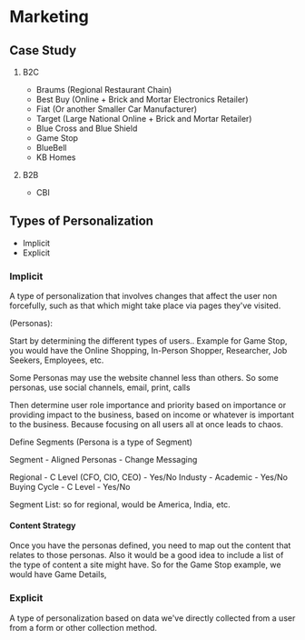 # Marketing

## Case Study

1. B2C
     - Braums (Regional Restaurant Chain)
     - Best Buy (Online + Brick and Mortar Electronics Retailer)
     - Fiat (Or another Smaller Car Manufacturer)
     - Target (Large National Online + Brick and Mortar Retailer)
     - Blue Cross and Blue Shield
     - Game Stop
     - BlueBell
     - KB Homes

2. B2B
     - CBI

## Types of Personalization

- Implicit
- Explicit

### Implicit

A type of personalization that involves changes that affect the user non forcefully, such as that which might take place via pages they've visited.

(Personas):

Start by determining the different types of users.. Example for Game Stop, you would have the Online Shopping, In-Person Shopper, Researcher, Job Seekers, Employees, etc.

Some Personas may use the website channel less than others.  So some personas, use social channels, email, print, calls

Then determine user role importance and priority based on importance or providing impact to the business, based on income or whatever is important to the business.  Because focusing on all users all at once leads to chaos.

Define Segments (Persona is a type of Segment)

Segment - Aligned Personas - Change Messaging

Regional - C Level (CFO, CIO, CEO) - Yes/No
Industy - Academic - Yes/No
Buying Cycle - C Level - Yes/No

Segment List: so for regional, would be America, India, etc.

#### Content Strategy

Once you have the personas defined, you need to map out the content that relates to those personas.  Also it would be a good idea to include a list of the type of content a site might have.  So for the Game Stop example, we would have Game Details, 

### Explicit

A type of personalization based on data we've directly collected from a user from a form or other collection method.

